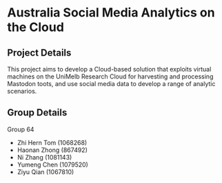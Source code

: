 # Australia Social Media Analytics on the Cloud

## Project Details
This project aims to develop a Cloud-based solution that exploits virtual machines on the UniMelb Research Cloud for harvesting and processing Mastodon toots, and use social media data to develop a range of analytic scenarios.

## Group Details
Group 64
- Zhi Hern Tom (1068268)
- Haonan Zhong (867492)
- Ni Zhang (1081143)
- Yumeng Chen (1079520)
- Ziyu Qian (1067810)


